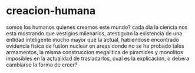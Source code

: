 # creacion-humana
somos los humanos quienes creamos este mundo? 
cada dia la ciencia nos esta mostrando que vestigios milenarios, atestiguan la existencia de una entidad inteligente mucho mayor que la actual, habiendose encontrado  evidencia fisica de fusion nuclear en areas donde no se ha probado tales armamentos, la misma construccion megalitica de piramides  y monolitos imposibles en la actualidad de trasladarlos, cual es la explicacion, o debera cambiarse la forma de creer?
